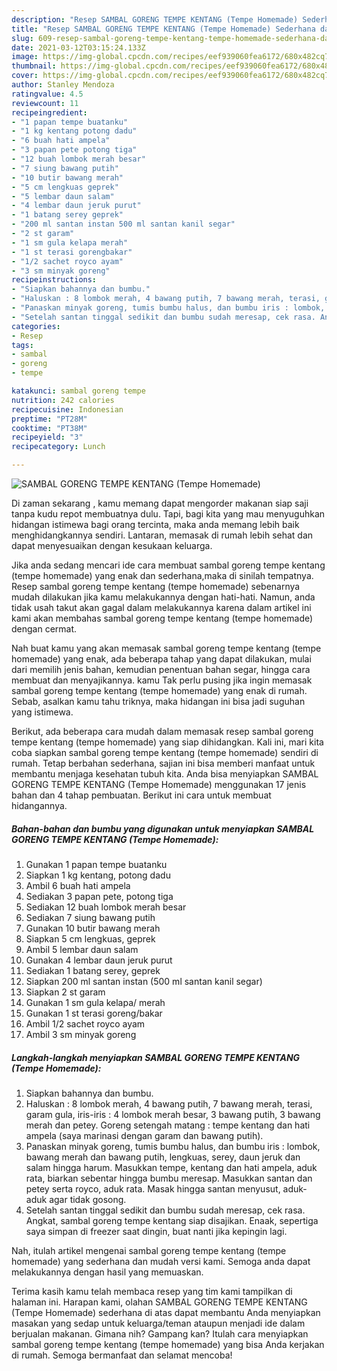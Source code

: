 ```yaml
---
description: "Resep SAMBAL GORENG TEMPE KENTANG (Tempe Homemade) Sederhana dan Mudah Dibuat"
title: "Resep SAMBAL GORENG TEMPE KENTANG (Tempe Homemade) Sederhana dan Mudah Dibuat"
slug: 609-resep-sambal-goreng-tempe-kentang-tempe-homemade-sederhana-dan-mudah-dibuat
date: 2021-03-12T03:15:24.133Z
image: https://img-global.cpcdn.com/recipes/eef939060fea6172/680x482cq70/sambal-goreng-tempe-kentang-tempe-homemade-foto-resep-utama.jpg
thumbnail: https://img-global.cpcdn.com/recipes/eef939060fea6172/680x482cq70/sambal-goreng-tempe-kentang-tempe-homemade-foto-resep-utama.jpg
cover: https://img-global.cpcdn.com/recipes/eef939060fea6172/680x482cq70/sambal-goreng-tempe-kentang-tempe-homemade-foto-resep-utama.jpg
author: Stanley Mendoza
ratingvalue: 4.5
reviewcount: 11
recipeingredient:
- "1 papan tempe buatanku"
- "1 kg kentang potong dadu"
- "6 buah hati ampela"
- "3 papan pete potong tiga"
- "12 buah lombok merah besar"
- "7 siung bawang putih"
- "10 butir bawang merah"
- "5 cm lengkuas geprek"
- "5 lembar daun salam"
- "4 lembar daun jeruk purut"
- "1 batang serey geprek"
- "200 ml santan instan 500 ml santan kanil segar"
- "2 st garam"
- "1 sm gula kelapa merah"
- "1 st terasi gorengbakar"
- "1/2 sachet royco ayam"
- "3 sm minyak goreng"
recipeinstructions:
- "Siapkan bahannya dan bumbu."
- "Haluskan : 8 lombok merah, 4 bawang putih, 7 bawang merah, terasi, garam gula, iris-iris : 4 lombok merah besar, 3 bawang putih, 3 bawang merah dan petey. Goreng setengah matang : tempe kentang dan hati ampela (saya marinasi dengan garam dan bawang putih)."
- "Panaskan minyak goreng, tumis bumbu halus, dan bumbu iris : lombok, bawang merah dan bawang putih, lengkuas, serey, daun jeruk dan salam hingga harum. Masukkan tempe, kentang dan hati ampela, aduk rata, biarkan sebentar hingga bumbu meresap. Masukkan santan dan petey serta royco, aduk rata. Masak hingga santan menyusut, aduk-aduk agar tidak gosong."
- "Setelah santan tinggal sedikit dan bumbu sudah meresap, cek rasa. Angkat, sambal goreng tempe kentang siap disajikan. Enaak, sepertiga saya simpan di freezer saat dingin, buat nanti jika kepingin lagi."
categories:
- Resep
tags:
- sambal
- goreng
- tempe

katakunci: sambal goreng tempe 
nutrition: 242 calories
recipecuisine: Indonesian
preptime: "PT28M"
cooktime: "PT38M"
recipeyield: "3"
recipecategory: Lunch

---
```



![SAMBAL GORENG TEMPE KENTANG (Tempe Homemade)](https://img-global.cpcdn.com/recipes/eef939060fea6172/680x482cq70/sambal-goreng-tempe-kentang-tempe-homemade-foto-resep-utama.jpg)

Di zaman  sekarang , kamu memang dapat mengorder makanan siap saji tanpa kudu repot membuatnya dulu. Tapi, bagi kita yang mau menyuguhkan hidangan istimewa bagi orang tercinta, maka anda memang lebih baik menghidangkannya sendiri. Lantaran, memasak di rumah lebih sehat dan dapat menyesuaikan dengan kesukaan keluarga.

Jika anda sedang mencari ide cara membuat sambal goreng tempe kentang (tempe homemade) yang enak dan sederhana,maka di sinilah tempatnya. Resep sambal goreng tempe kentang (tempe homemade)  sebenarnya mudah dilakukan jika kamu melakukannya dengan hati-hati. Namun, anda tidak usah takut akan gagal dalam melakukannya 
karena dalam artikel ini kami akan membahas sambal goreng tempe kentang (tempe homemade) dengan cermat.  



Nah buat kamu yang akan memasak sambal goreng tempe kentang (tempe homemade) yang enak, ada beberapa tahap yang dapat dilakukan, mulai dari memilih jenis bahan, kemudian penentuan bahan segar, hingga cara membuat dan menyajikannya. kamu Tak perlu pusing jika ingin memasak sambal goreng tempe kentang (tempe homemade) yang enak di rumah. Sebab, asalkan kamu  tahu triknya, maka hidangan ini bisa jadi suguhan yang istimewa.

Berikut, ada beberapa cara mudah dalam memasak resep sambal goreng tempe kentang (tempe homemade) yang siap dihidangkan. Kali ini, mari kita coba siapkan sambal goreng tempe kentang (tempe homemade) sendiri di rumah. Tetap berbahan sederhana, sajian ini bisa memberi manfaat untuk membantu menjaga kesehatan tubuh kita. Anda bisa menyiapkan SAMBAL GORENG TEMPE KENTANG (Tempe Homemade) menggunakan 17 jenis bahan dan 4 tahap pembuatan. Berikut ini cara untuk membuat hidangannya.

<!--inarticleads1-->

##### Bahan-bahan dan bumbu yang digunakan untuk menyiapkan SAMBAL GORENG TEMPE KENTANG (Tempe Homemade):

1. Gunakan 1 papan tempe buatanku
1. Siapkan 1 kg kentang, potong dadu
1. Ambil 6 buah hati ampela
1. Sediakan 3 papan pete, potong tiga
1. Sediakan 12 buah lombok merah besar
1. Sediakan 7 siung bawang putih
1. Gunakan 10 butir bawang merah
1. Siapkan 5 cm lengkuas, geprek
1. Ambil 5 lembar daun salam
1. Gunakan 4 lembar daun jeruk purut
1. Sediakan 1 batang serey, geprek
1. Siapkan 200 ml santan instan (500 ml santan kanil segar)
1. Siapkan 2 st garam
1. Gunakan 1 sm gula kelapa/ merah
1. Gunakan 1 st terasi goreng/bakar
1. Ambil 1/2 sachet royco ayam
1. Ambil 3 sm minyak goreng




<!--inarticleads2-->

##### Langkah-langkah menyiapkan SAMBAL GORENG TEMPE KENTANG (Tempe Homemade):

1. Siapkan bahannya dan bumbu.
1. Haluskan : 8 lombok merah, 4 bawang putih, 7 bawang merah, terasi, garam gula, iris-iris : 4 lombok merah besar, 3 bawang putih, 3 bawang merah dan petey. Goreng setengah matang : tempe kentang dan hati ampela (saya marinasi dengan garam dan bawang putih).
1. Panaskan minyak goreng, tumis bumbu halus, dan bumbu iris : lombok, bawang merah dan bawang putih, lengkuas, serey, daun jeruk dan salam hingga harum. Masukkan tempe, kentang dan hati ampela, aduk rata, biarkan sebentar hingga bumbu meresap. Masukkan santan dan petey serta royco, aduk rata. Masak hingga santan menyusut, aduk-aduk agar tidak gosong.
1. Setelah santan tinggal sedikit dan bumbu sudah meresap, cek rasa. Angkat, sambal goreng tempe kentang siap disajikan. Enaak, sepertiga saya simpan di freezer saat dingin, buat nanti jika kepingin lagi.




Nah, itulah artikel mengenai  sambal goreng tempe kentang (tempe homemade)  yang sederhana dan mudah versi kami. Semoga anda dapat melakukannya dengan hasil yang memuaskan. 

Terima kasih kamu telah membaca resep yang tim kami tampilkan di halaman ini. Harapan kami, olahan  SAMBAL GORENG TEMPE KENTANG (Tempe Homemade) sederhana di atas dapat membantu Anda menyiapkan masakan yang sedap untuk keluarga/teman ataupun menjadi ide dalam berjualan makanan. Gimana nih? Gampang kan? Itulah cara menyiapkan sambal goreng tempe kentang (tempe homemade) yang bisa Anda kerjakan di rumah. Semoga bermanfaat dan selamat mencoba!

